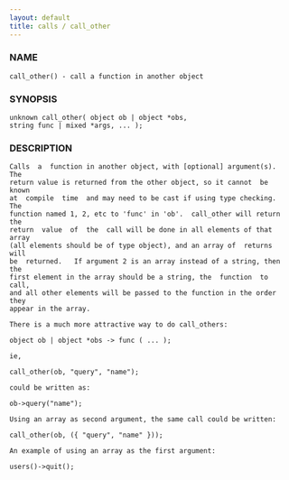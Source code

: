 ```yaml
---
layout: default
title: calls / call_other
---
```






### NAME
    call_other() - call a function in another object


### SYNOPSIS
    unknown call_other( object ob | object *obs,
    string func | mixed *args, ... );


### DESCRIPTION
    Calls  a  function in another object, with [optional] argument(s).  The
    return value is returned from the other object, so it cannot  be  known
    at  compile  time  and may need to be cast if using type checking.  The
    function named 1, 2, etc to 'func' in 'ob'.  call_other will return the
    return  value  of  the  call will be done in all elements of that array
    (all elements should be of type object), and an array of  returns  will
    be  returned.   If argument 2 is an array instead of a string, then the
    first element in the array should be a string, the  function  to  call,
    and all other elements will be passed to the function in the order they
    appear in the array.

    There is a much more attractive way to do call_others:

    object ob | object *obs -> func ( ... );

    ie,

    call_other(ob, "query", "name");

    could be written as:

    ob->query("name");

    Using an array as second argument, the same call could be written:

    call_other(ob, ({ "query", "name" }));

    An example of using an array as the first argument:

    users()->quit();



